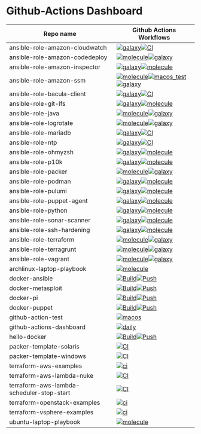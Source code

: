 Github-Actions Dashboard
========================

| Repo name | Github Actions Workflows |
| --------- | ------------------------ |
| ansible-role-amazon-cloudwatch | [![galaxy](https://github.com/diodonfrost/ansible-role-amazon-cloudwatch/workflows/galaxy/badge.svg)](https://github.com/diodonfrost/ansible-role-amazon-cloudwatch/actions)[![CI](https://github.com/diodonfrost/ansible-role-amazon-cloudwatch/workflows/CI/badge.svg)](https://github.com/diodonfrost/ansible-role-amazon-cloudwatch/actions) |
| ansible-role-amazon-codedeploy | [![molecule](https://github.com/diodonfrost/ansible-role-amazon-codedeploy/workflows/molecule/badge.svg)](https://github.com/diodonfrost/ansible-role-amazon-codedeploy/actions)[![galaxy](https://github.com/diodonfrost/ansible-role-amazon-codedeploy/workflows/galaxy/badge.svg)](https://github.com/diodonfrost/ansible-role-amazon-codedeploy/actions) |
| ansible-role-amazon-inspector | [![galaxy](https://github.com/diodonfrost/ansible-role-amazon-inspector/workflows/galaxy/badge.svg)](https://github.com/diodonfrost/ansible-role-amazon-inspector/actions)[![molecule](https://github.com/diodonfrost/ansible-role-amazon-inspector/workflows/molecule/badge.svg)](https://github.com/diodonfrost/ansible-role-amazon-inspector/actions) |
| ansible-role-amazon-ssm | [![molecule](https://github.com/diodonfrost/ansible-role-amazon-ssm/workflows/molecule/badge.svg)](https://github.com/diodonfrost/ansible-role-amazon-ssm/actions)[![macos_test](https://github.com/diodonfrost/ansible-role-amazon-ssm/workflows/macos_test/badge.svg)](https://github.com/diodonfrost/ansible-role-amazon-ssm/actions)[![galaxy](https://github.com/diodonfrost/ansible-role-amazon-ssm/workflows/galaxy/badge.svg)](https://github.com/diodonfrost/ansible-role-amazon-ssm/actions) |
| ansible-role-bacula-client | [![galaxy](https://github.com/diodonfrost/ansible-role-bacula-client/workflows/galaxy/badge.svg)](https://github.com/diodonfrost/ansible-role-bacula-client/actions)[![CI](https://github.com/diodonfrost/ansible-role-bacula-client/workflows/CI/badge.svg)](https://github.com/diodonfrost/ansible-role-bacula-client/actions) |
| ansible-role-git-lfs | [![galaxy](https://github.com/diodonfrost/ansible-role-git-lfs/workflows/galaxy/badge.svg)](https://github.com/diodonfrost/ansible-role-git-lfs/actions)[![molecule](https://github.com/diodonfrost/ansible-role-git-lfs/workflows/molecule/badge.svg)](https://github.com/diodonfrost/ansible-role-git-lfs/actions) |
| ansible-role-java | [![molecule](https://github.com/diodonfrost/ansible-role-java/workflows/molecule/badge.svg)](https://github.com/diodonfrost/ansible-role-java/actions)[![galaxy](https://github.com/diodonfrost/ansible-role-java/workflows/galaxy/badge.svg)](https://github.com/diodonfrost/ansible-role-java/actions) |
| ansible-role-logrotate | [![molecule](https://github.com/diodonfrost/ansible-role-logrotate/workflows/molecule/badge.svg)](https://github.com/diodonfrost/ansible-role-logrotate/actions)[![galaxy](https://github.com/diodonfrost/ansible-role-logrotate/workflows/galaxy/badge.svg)](https://github.com/diodonfrost/ansible-role-logrotate/actions) |
| ansible-role-mariadb | [![galaxy](https://github.com/diodonfrost/ansible-role-mariadb/workflows/galaxy/badge.svg)](https://github.com/diodonfrost/ansible-role-mariadb/actions)[![CI](https://github.com/diodonfrost/ansible-role-mariadb/workflows/CI/badge.svg)](https://github.com/diodonfrost/ansible-role-mariadb/actions) |
| ansible-role-ntp | [![galaxy](https://github.com/diodonfrost/ansible-role-ntp/workflows/galaxy/badge.svg)](https://github.com/diodonfrost/ansible-role-ntp/actions)[![CI](https://github.com/diodonfrost/ansible-role-ntp/workflows/CI/badge.svg)](https://github.com/diodonfrost/ansible-role-ntp/actions) |
| ansible-role-ohmyzsh | [![galaxy](https://github.com/diodonfrost/ansible-role-ohmyzsh/workflows/galaxy/badge.svg)](https://github.com/diodonfrost/ansible-role-ohmyzsh/actions)[![molecule](https://github.com/diodonfrost/ansible-role-ohmyzsh/workflows/molecule/badge.svg)](https://github.com/diodonfrost/ansible-role-ohmyzsh/actions) |
| ansible-role-p10k | [![galaxy](https://github.com/diodonfrost/ansible-role-p10k/workflows/galaxy/badge.svg)](https://github.com/diodonfrost/ansible-role-p10k/actions)[![molecule](https://github.com/diodonfrost/ansible-role-p10k/workflows/molecule/badge.svg)](https://github.com/diodonfrost/ansible-role-p10k/actions) |
| ansible-role-packer | [![molecule](https://github.com/diodonfrost/ansible-role-packer/workflows/molecule/badge.svg)](https://github.com/diodonfrost/ansible-role-packer/actions)[![galaxy](https://github.com/diodonfrost/ansible-role-packer/workflows/galaxy/badge.svg)](https://github.com/diodonfrost/ansible-role-packer/actions) |
| ansible-role-podman | [![galaxy](https://github.com/diodonfrost/ansible-role-podman/workflows/galaxy/badge.svg)](https://github.com/diodonfrost/ansible-role-podman/actions)[![molecule](https://github.com/diodonfrost/ansible-role-podman/workflows/molecule/badge.svg)](https://github.com/diodonfrost/ansible-role-podman/actions) |
| ansible-role-pulumi | [![galaxy](https://github.com/diodonfrost/ansible-role-pulumi/workflows/galaxy/badge.svg)](https://github.com/diodonfrost/ansible-role-pulumi/actions)[![molecule](https://github.com/diodonfrost/ansible-role-pulumi/workflows/molecule/badge.svg)](https://github.com/diodonfrost/ansible-role-pulumi/actions) |
| ansible-role-puppet-agent | [![galaxy](https://github.com/diodonfrost/ansible-role-puppet-agent/workflows/galaxy/badge.svg)](https://github.com/diodonfrost/ansible-role-puppet-agent/actions)[![molecule](https://github.com/diodonfrost/ansible-role-puppet-agent/workflows/molecule/badge.svg)](https://github.com/diodonfrost/ansible-role-puppet-agent/actions) |
| ansible-role-python | [![galaxy](https://github.com/diodonfrost/ansible-role-python/workflows/galaxy/badge.svg)](https://github.com/diodonfrost/ansible-role-python/actions)[![molecule](https://github.com/diodonfrost/ansible-role-python/workflows/molecule/badge.svg)](https://github.com/diodonfrost/ansible-role-python/actions) |
| ansible-role-sonar-scanner | [![galaxy](https://github.com/diodonfrost/ansible-role-sonar-scanner/workflows/galaxy/badge.svg)](https://github.com/diodonfrost/ansible-role-sonar-scanner/actions)[![molecule](https://github.com/diodonfrost/ansible-role-sonar-scanner/workflows/molecule/badge.svg)](https://github.com/diodonfrost/ansible-role-sonar-scanner/actions) |
| ansible-role-ssh-hardening | [![galaxy](https://github.com/diodonfrost/ansible-role-ssh-hardening/workflows/galaxy/badge.svg)](https://github.com/diodonfrost/ansible-role-ssh-hardening/actions)[![molecule](https://github.com/diodonfrost/ansible-role-ssh-hardening/workflows/molecule/badge.svg)](https://github.com/diodonfrost/ansible-role-ssh-hardening/actions) |
| ansible-role-terraform | [![molecule](https://github.com/diodonfrost/ansible-role-terraform/workflows/molecule/badge.svg)](https://github.com/diodonfrost/ansible-role-terraform/actions)[![galaxy](https://github.com/diodonfrost/ansible-role-terraform/workflows/galaxy/badge.svg)](https://github.com/diodonfrost/ansible-role-terraform/actions) |
| ansible-role-terragrunt | [![molecule](https://github.com/diodonfrost/ansible-role-terragrunt/workflows/molecule/badge.svg)](https://github.com/diodonfrost/ansible-role-terragrunt/actions)[![galaxy](https://github.com/diodonfrost/ansible-role-terragrunt/workflows/galaxy/badge.svg)](https://github.com/diodonfrost/ansible-role-terragrunt/actions) |
| ansible-role-vagrant | [![molecule](https://github.com/diodonfrost/ansible-role-vagrant/workflows/molecule/badge.svg)](https://github.com/diodonfrost/ansible-role-vagrant/actions)[![galaxy](https://github.com/diodonfrost/ansible-role-vagrant/workflows/galaxy/badge.svg)](https://github.com/diodonfrost/ansible-role-vagrant/actions) |
| archlinux-laptop-playbook | [![molecule](https://github.com/diodonfrost/archlinux-laptop-playbook/workflows/molecule/badge.svg)](https://github.com/diodonfrost/archlinux-laptop-playbook/actions) |
| docker-ansible | [![Build](https://github.com/diodonfrost/docker-ansible/workflows/Build/badge.svg)](https://github.com/diodonfrost/docker-ansible/actions)[![Push](https://github.com/diodonfrost/docker-ansible/workflows/Push/badge.svg)](https://github.com/diodonfrost/docker-ansible/actions) |
| docker-metasploit | [![Build](https://github.com/diodonfrost/docker-metasploit/workflows/Build/badge.svg)](https://github.com/diodonfrost/docker-metasploit/actions)[![Push](https://github.com/diodonfrost/docker-metasploit/workflows/Push/badge.svg)](https://github.com/diodonfrost/docker-metasploit/actions) |
| docker-pi | [![Build](https://github.com/diodonfrost/docker-pi/workflows/Build/badge.svg)](https://github.com/diodonfrost/docker-pi/actions)[![Push](https://github.com/diodonfrost/docker-pi/workflows/Push/badge.svg)](https://github.com/diodonfrost/docker-pi/actions) |
| docker-puppet | [![Build](https://github.com/diodonfrost/docker-puppet/workflows/Build/badge.svg)](https://github.com/diodonfrost/docker-puppet/actions)[![Push](https://github.com/diodonfrost/docker-puppet/workflows/Push/badge.svg)](https://github.com/diodonfrost/docker-puppet/actions) |
| github-action-test | [![macos](https://github.com/diodonfrost/github-action-test/workflows/macos/badge.svg)](https://github.com/diodonfrost/github-action-test/actions) |
| github-actions-dashboard | [![daily](https://github.com/diodonfrost/github-actions-dashboard/workflows/daily/badge.svg)](https://github.com/diodonfrost/github-actions-dashboard/actions) |
| hello-docker | [![Build](https://github.com/diodonfrost/hello-docker/workflows/Build/badge.svg)](https://github.com/diodonfrost/hello-docker/actions)[![Push](https://github.com/diodonfrost/hello-docker/workflows/Push/badge.svg)](https://github.com/diodonfrost/hello-docker/actions) |
| packer-template-solaris | [![CI](https://github.com/diodonfrost/packer-template-solaris/workflows/CI/badge.svg)](https://github.com/diodonfrost/packer-template-solaris/actions) |
| packer-template-windows | [![CI](https://github.com/diodonfrost/packer-template-windows/workflows/CI/badge.svg)](https://github.com/diodonfrost/packer-template-windows/actions) |
| terraform-aws-examples | [![ci](https://github.com/diodonfrost/terraform-aws-examples/workflows/ci/badge.svg)](https://github.com/diodonfrost/terraform-aws-examples/actions) |
| terraform-aws-lambda-nuke | [![CI](https://github.com/diodonfrost/terraform-aws-lambda-nuke/workflows/CI/badge.svg)](https://github.com/diodonfrost/terraform-aws-lambda-nuke/actions) |
| terraform-aws-lambda-scheduler-stop-start | [![CI](https://github.com/diodonfrost/terraform-aws-lambda-scheduler-stop-start/workflows/CI/badge.svg)](https://github.com/diodonfrost/terraform-aws-lambda-scheduler-stop-start/actions) |
| terraform-openstack-examples | [![ci](https://github.com/diodonfrost/terraform-openstack-examples/workflows/ci/badge.svg)](https://github.com/diodonfrost/terraform-openstack-examples/actions) |
| terraform-vsphere-examples | [![ci](https://github.com/diodonfrost/terraform-vsphere-examples/workflows/ci/badge.svg)](https://github.com/diodonfrost/terraform-vsphere-examples/actions) |
| ubuntu-laptop-playbook | [![molecule](https://github.com/diodonfrost/ubuntu-laptop-playbook/workflows/molecule/badge.svg)](https://github.com/diodonfrost/ubuntu-laptop-playbook/actions) |
